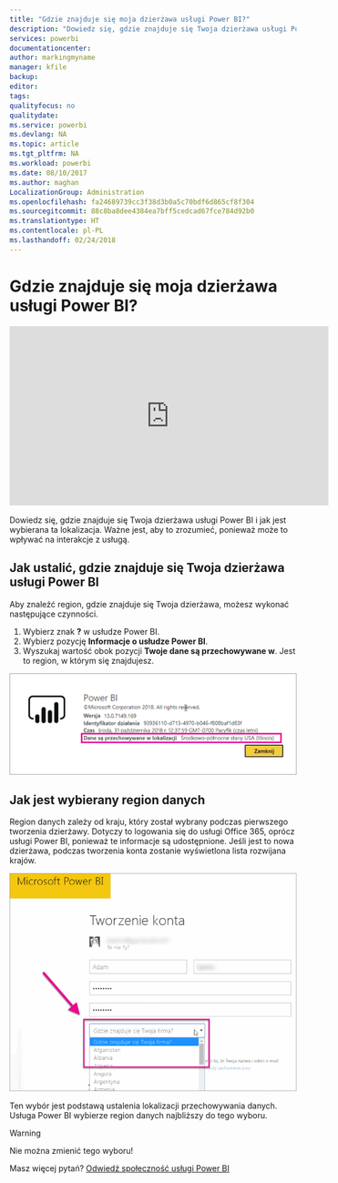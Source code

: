 ```yaml
---
title: "Gdzie znajduje się moja dzierżawa usługi Power BI?"
description: "Dowiedz się, gdzie znajduje się Twoja dzierżawa usługi Power BI i jak jest wybierana ta lokalizacja. Ważne jest, aby to zrozumieć, ponieważ może to wpływać na interakcje z usługą."
services: powerbi
documentationcenter: 
author: markingmyname
manager: kfile
backup: 
editor: 
tags: 
qualityfocus: no
qualitydate: 
ms.service: powerbi
ms.devlang: NA
ms.topic: article
ms.tgt_pltfrm: NA
ms.workload: powerbi
ms.date: 08/10/2017
ms.author: maghan
LocalizationGroup: Administration
ms.openlocfilehash: fa24689739cc3f38d3b0a5c70bdf6d865cf8f304
ms.sourcegitcommit: 88c8ba8dee4384ea7bff5cedcad67fce784d92b0
ms.translationtype: HT
ms.contentlocale: pl-PL
ms.lasthandoff: 02/24/2018
---
```

# <a name="where-is-my-power-bi-tenant-located"></a>Gdzie znajduje się moja dzierżawa usługi Power BI?
<iframe width="560" height="315" src="https://www.youtube.com/embed/0fOxaHJPvdM?showinfo=0" frameborder="0" allowfullscreen></iframe>

Dowiedz się, gdzie znajduje się Twoja dzierżawa usługi Power BI i jak jest wybierana ta lokalizacja. Ważne jest, aby to zrozumieć, ponieważ może to wpływać na interakcje z usługą.

## <a name="how-to-determine-where-your-power-bi-tenant-is-located"></a>Jak ustalić, gdzie znajduje się Twoja dzierżawa usługi Power BI
Aby znaleźć region, gdzie znajduje się Twoja dzierżawa, możesz wykonać następujące czynności.

1. Wybierz znak **?** w usłudze Power BI.
2. Wybierz pozycję **Informacje o usłudze Power BI**.
3. Wyszukaj wartość obok pozycji **Twoje dane są przechowywane w**. Jest to region, w którym się znajdujesz.

![](media/service-admin-where-is-my-tenant-located/power-bi-data-region.png)

## <a name="how-the-data-region-is-selected"></a>Jak jest wybierany region danych
Region danych zależy od kraju, który został wybrany podczas pierwszego tworzenia dzierżawy. Dotyczy to logowania się do usługi Office 365, oprócz usługi Power BI, ponieważ te informacje są udostępnione. Jeśli jest to nowa dzierżawa, podczas tworzenia konta zostanie wyświetlona lista rozwijana krajów.

![](media/service-admin-where-is-my-tenant-located/sign-up-country-selection.png)

Ten wybór jest podstawą ustalenia lokalizacji przechowywania danych. Usługa Power BI wybierze region danych najbliższy do tego wyboru.

> [!WARNING]
> Nie można zmienić tego wyboru!
> 
> 

Masz więcej pytań? [Odwiedź społeczność usługi Power BI](http://community.powerbi.com/)

